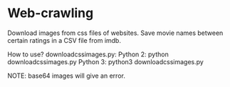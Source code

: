 # Web-crawling
Download images from css files of websites.
Save movie names between certain ratings in a CSV file from imdb. 

How to use?
  downloadcssimages.py:
    Python 2: python downloadcssimages.py <site-name>
    Python 3: python3 downloadcssimages.py <site-name>
  
  NOTE:
    base64 images will give an error.
  
